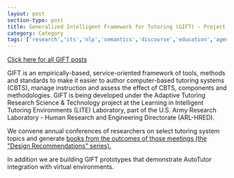 ```yaml
---
layout: post
section-type: post
title: Generalized Intelligent Framework for Tutoring (GIFT) - Project Overview
category: Category
tags: ['research','its','nlp','semantics','discourse','education','agents','project-overviews']
---
```

[Click here for all GIFT posts]({{site.baseurl}}/tags/gift.html)

GIFT is an empirically-based, service-oriented framework of tools, methods and standards to make it easier to author computer-based tutoring systems (CBTS), manage instruction and assess the effect of CBTS, components and methodologies. GIFT is being developed under the Adaptive Tutoring Research Science & Technology project at the Learning in Intelligent Tutoring Environments (LITE) Laboratory, part of the U.S. Army Research Laboratory - Human Research and Engineering Directorate (ARL-HRED).

We convene annual conferences of researchers on select tutoring system topics and generate [books from the outcomes of those meetings (the "Design Recommendations" series).](https://www.gifttutoring.org/projects/gift/documents)

In addition we are building GIFT prototypes that demonstrate AutoTutor integration with virtual environments.

